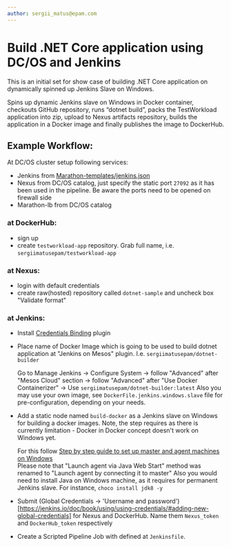 ```yaml
---
author: sergii_matus@epam.com
---
```


# Build .NET Core application using DC/OS and Jenkins 
This is an initial set for show case of building .NET Core application on dynamically spinned up Jenkins Slave on Windows.


Spins up dynamic Jenkins slave on Windows in Docker container,
checkouts GitHub repository,
runs “dotnet build”, 
packs the TestWorkload application into zip, 
upload to Nexus artifacts repository, 
builds the application in a Docker image
and finally publishes the image to DockerHub.


## Example Workflow:
At DC/OS cluster setup following services:
- Jenkins from [Marathon-templates/jenkins.json](https://github.com/alekspv/TestWorkload/blob/master/Marathon-templates/jenkins.json)
- Nexus from DC/OS catalog, just specify the static port `27092` as it has been used in the pipeline. Be aware the ports need to be opened on firewall side
- Marathon-lb from DC/OS catalog

### at DockerHub:
- sign up
- create `testworkload-app` repository. Grab full name, i.e. `sergiimatusepam/testworkload-app`

### at Nexus: 
- login with default credentials
- create raw(hosted) repository called `dotnet-sample` and uncheck box "Validate format"

### at Jenkins: 
- Install [Credentials Binding](https://plugins.jenkins.io/credentials-binding) plugin

- Place name of Docker Image which is going to be used to build dotnet application at "Jenkins on Mesos" plugin. I.e. `sergiimatusepam/dotnet-builder`

  Go to Manage Jenkins -> Configure System -> follow "Advanced" after "Mesos Cloud" section -> follow "Advanced" after "Use Docker Containerizer" -> Use `sergiimatusepam/dotnet-builder:latest`
  Also you may use your own image, see `DockerFile.jenkins.windows.slave` file for pre-configuration, depending on your needs.

- Add a static node named `build-docker` as a Jenkins slave on Windows for building a docker images. Note, the step requires as there is currently limitation - Docker in Docker concept doesn't work on Windows yet.
  
  For this follow [Step by step guide to set up master and agent machines on Windows](https://wiki.jenkins.io/display/JENKINS/Step+by+step+guide+to+set+up+master+and+agent+machines+on+Windows)  
  Please note that "Launch agent via Java Web Start" method was renamed to "Launch agent by connecting it to master"
  Also you would need to install Java on Windows machine, as it requires for permanent Jenkins slave. For instance, `choco install jdk8 -y` 

- Submit (Global Credentials -> 'Username and password')[https://jenkins.io/doc/book/using/using-credentials/#adding-new-global-credentials] for Nexus and DockerHub. Name them `Nexus_token` and `DockerHub_token` respectively

- Create a Scripted Pipeline Job with defined at `Jenkinsfile`. 

